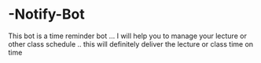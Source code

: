 # -Notify-Bot
This bot is a time reminder bot ... I will help you to manage your lecture or other class schedule .. this will definitely deliver the lecture or class time on time
